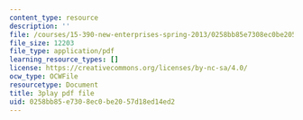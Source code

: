```yaml
---
content_type: resource
description: ''
file: /courses/15-390-new-enterprises-spring-2013/0258bb85e7308ec0be2057d18ed14ed2_Ma3ANiGPVNU.pdf
file_size: 12203
file_type: application/pdf
learning_resource_types: []
license: https://creativecommons.org/licenses/by-nc-sa/4.0/
ocw_type: OCWFile
resourcetype: Document
title: 3play pdf file
uid: 0258bb85-e730-8ec0-be20-57d18ed14ed2
---
```

